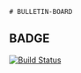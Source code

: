 ```
# BULLETIN-BOARD
```
## BADGE

[![Build Status](http://ec2-184-73-168-18.compute-1.amazonaws.com/buildStatus/icon?job=bulletin-board-ops)](http://ec2-184-73-168-18.compute-1.amazonaws.com/job/bulletin-board-ops/)



